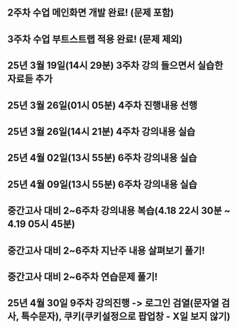 ## 2주차 수업 메인화면 개발 완료! (문제 포함)
## 3주차 수업 부트스트랩 적용 완료! (문제 제외)

## 25년 3월 19일(14시 29분) 3주차 강의 들으면서 실습한 자료듣 추가
## 25년 3월 26일(01시 05분) 4주차 진행내용 선행
## 25년 3월 26일(14시 21분) 4주차 강의내용 실습
## 25년 4월 02일(13시 55분) 6주차 강의내용 실습
## 25년 4월 09일(13시 55분) 6주차 강의내용 실습

## 중간고사 대비 2~6주차 강의내용 복습(4.18 22시 30분 ~ 4.19 05시 45분)
## 중간고사 대비 2~6주차 지난주 내용 살펴보기 풀기!
## 중간고사 대비 2~6주차 연습문제 풀기!

## 25년 4월 30일 9주차 강의진행 -> 로그인 검열(문자열 검사, 특수문자), 쿠키(쿠키설정으로 팝업창 - X일 보지 않기)




